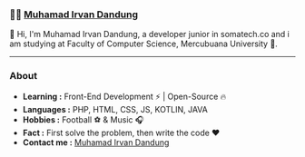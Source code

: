 ###  :man_technologist:  [Muhamad Irvan Dandung]()

👋 Hi, I'm Muhamad Irvan Dandung, a developer junior in somatech.co and i am studying at Faculty of Computer Science, Mercubuana University 🚀. 
<!-- **irvandandung/irvandandung** is a ✨ _special_ ✨ repository because its `README.md` (this file) appears on your GitHub profile.-->
---------------------------------------------------------------------------------------------------------------------------------------------------------------------------------
### About

-  **Learning :** Front-End Development :zap: | Open-Source :fire:    
-  **Languages :** PHP, HTML, CSS, JS, KOTLIN, JAVA 
-  **Hobbies :** Football :soccer: & Music :headphones:
-  **Fact :** First solve the problem, then write the code :heart:
-  **Contact me :** [Muhamad Irvan Dandung](mailto:irvandandung1@gmail.com)
